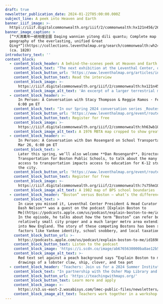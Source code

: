 ```yaml
---
draft: true
newsletter_publication_date: 2024-01-22T05:00:00.000Z
subject_line: A peek into Heaven and Earth
banner_iiif_image: >-
  https://iiif.digitalcommonwealth.org/iiif/2/commonwealth:hx121n456/2661,1089,12303,2996/1200,/0/default.jpg
banner_image_caption: >
  [“*大清萬年一統地理全圖 Daqing wannian yitong dili quantu; Complete map of the
  geography of the everlasting, unified Great
  Qing*”](https://collections.leventhalmap.org/search/commonwealth:wh24b054q)
  (ca. 1820)
introductory_text: ''
content_block:
  - content_block_header: A behind-the-scenes peek at Heaven and Earth
    content_block_text: "The next exhibition at the Leventhal Center, opening in May 2024, takes a close look at an extraordinary pair of maps from early nineteenth-century China. This exhibition, [_Heaven and Earth: The Blue Maps of China_](https://www.leventhalmap.org/exhibitions), will draw viewers into conversations about Chinese material culture, the circulation of printing techniques around the world, and the different perspectives on space and place that emerge from different intellectual traditions. In this interview, we spoke to **Dr. Richard Pegg**, the guest curator of _Heaven and Earth_.\n"
    content_block_button_url: 'https://www.leventhalmap.org/articles/interview-richard-pegg/'
    content_block_button_text: Read the interview
    content_block_image: >-
      https://iiif.digitalcommonwealth.org/iiif/2/commonwealth:hx121n456/6784,2419,2755,2615/1200,/0/default.jpg
    content_block_image_alt_text: 'An excerpt of a larger terrestrial map of the Qing Empire '
  - content_block_header: >-
      In Person: A Conversation with Stacy Thompson & Reggie Ramos · Feb 13,
      6:00 pm ET 
    content_block_text: "In our Spring 2024 conversation series _Routes Ahead of Us_, we’ll take the themes of our current exhibition [_Getting Around Town_](https://www.leventhalmap.org/digital-exhibitions/getting-around-town/) and connect the history of Boston’s transit system with questions about how to build a better, more equitable urban mobility system in the future. In the first program, **Stacy Thompson**, Executive Director of [LivableStreets](https://www.livablestreets.info/), and **Reggie Ramos**, Executive Director of [Transportation for Massachusetts](https://www.t4ma.org/), will discuss the contemporary social and political contexts shaping transportation policy in Greater Boston.\n"
    content_block_button_url: 'https://www.leventhalmap.org/event/routes-ahead-thompson-ramos/'
    content_block_button_text: Register for free
    content_block_image: >-
      https://iiif.digitalcommonwealth.org/iiif/2/commonwealth:hh63wb10c/1521,1833,3126,3006/1200,/0/default.jpg
    content_block_image_alt_text: A 1976 MBTA map cropped to show greater Boston
  - content_block_header: >-
      In Person: A Conversation with Dan Rosengard on School Transportation ·
      Mar 26, 6:00 pm ET 
    content_block_text: >
      Later this spring, we’ll also welcome **Dan Rosengard**, Director of
      Transportation for Boston Public Schools, to talk about the many ways
      access to transportation impacts access to education for K-12 students in
      the city.
    content_block_button_url: 'https://www.leventhalmap.org/event/routes-ahead-rosengard/'
    content_block_button_text: Register for free
    content_block_image: >-
      https://iiif.digitalcommonwealth.org/iiif/2/commonwealth:7s75hm10s/764,647,10045,10631/1200,/0/default.jpg
    content_block_image_alt_text: A 1982 map of BPS school boundaries
  - content_block_header: “Boston” versus Boston — what’s the difference?
    content_block_text: >
      In case you missed it, Leventhal Center President & Head Curator **Garrett
      Dash Nelson** was a guest on the podcast [Explain Boston to
      Me](https://podcasts.apple.com/us/podcast/explain-boston-to-me/id1698305199).
      In the episode, he talks about how the term “Boston” can refer both to the
      relatively small city proper and a much larger metro area extending deep
      into New England. The story of these competing Bostons has been shaped by
      factors like Yankee identity, school snobbery, and local taxation.
    content_block_button_url: >-
      https://podcasts.apple.com/us/podcast/explain-boston-to-me/id1698305199?i=1000636896555
    content_block_button_text: Listen to the podcast
    content_block_image: 'https://i.scdn.co/image/ab6765630000ba8ae12b516de927b90fd6b310a1'
    content_block_image_alt_text: >-
      Red text set against a peach background says “Explain Boston to me” with
      drawings of a lobster claw, ship, clover, and tea pot
  - content_block_header: 'Teachers: Join us for a 2024 Summer Institute'
    content_block_text: "In partnership with the Osher Map Library and Smith Center for Cartographic Education, this summer we will welcome **25 educators in grades 3-12** to Portland, Maine, and Boston, Massachusetts, from **July 14 to July 26, 2024** for the NEH Summer Institute “Teaching With Maps: Community and Resilience in Maritime New England.” Teachers will explore how maps and landscapes reflect, erase, obscure, and celebrate Black and Indigenous geographies and histories along New England’s maritime coast. Participants receive a $2,200 stipend for participating in the two-week program.\n"
    content_block_button_url: 'https://teachingwithmaps.org/'
    content_block_button_text: Learn more and apply
    content_block_image: >-
      https://s3.us-east-2.wasabisys.com/lmec-public-files/newsletters/teacher-workshop.JPG
    content_block_image_alt_text: Teachers work together in a workshop in the LMEC classroom space
---
```


